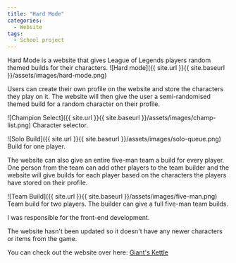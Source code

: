 ```yaml
---
title: "Hard Mode"
categories:
  - Website
tags:
  - School project
---
```


Hard Mode is a website that gives League of Legends players random themed builds for their characters.
![Hard mode]({{ site.url }}{{ site.baseurl }}/assets/images/hard-mode.png)

Users can create their own profile on the website and store the characters they play on it. The website will then give the user a semi-randomised themed build for a random character on their profile.

![Champion Select]({{ site.url }}{{ site.baseurl }}/assets/images/champ-list.png)
Character selector.

![Solo Build]({{ site.url }}{{ site.baseurl }}/assets/images/solo-queue.png)
Build for one player.

The website can also give an entire five-man team a build for every player. One person from the team can add other players to the team builder and the website will give builds for each player based on the characters the players have stored on their profile.

![Team Build]({{ site.url }}{{ site.baseurl }}/assets/images/five-man.png)
Team build for two players. The builder can give a full five-man team builds.

I was responsible for the front-end development.

The website hasn't been updated so it doesn't have any newer characters or items from the game.

You can check out the website over here: [Giant's Kettle][website]


[website]:   https://hardmodeproject.glitch.me/
